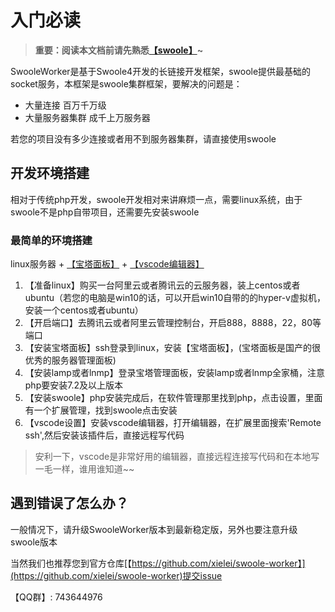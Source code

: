# 入门必读

> **重要：阅读本文档前请先熟悉[【swoole】](https://www.swoole.com/)~**

SwooleWorker是基于Swoole4开发的长链接开发框架，swoole提供最基础的socket服务，本框架是swoole集群框架，要解决的问题是：

* 大量连接 百万千万级
* 大量服务器集群 成千上万服务器

若您的项目没有多少连接或者用不到服务器集群，请直接使用swoole

## 开发环境搭建

相对于传统php开发，swoole开发相对来讲麻烦一点，需要linux系统，由于swoole不是php自带项目，还需要先安装swoole

### 最简单的环境搭建

linux服务器 + [【宝塔面板】](https://www.bt.cn/) + [【vscode编辑器】](https://code.visualstudio.com/)

1. 【准备linux】购买一台阿里云或者腾讯云的云服务器，装上centos或者ubuntu（若您的电脑是win10的话，可以开启win10自带的的hyper-v虚拟机，安装一个centos或者ubuntu）
2. 【开启端口】去腾讯云或者阿里云管理控制台，开启888，8888，22，80等端口
3. 【安装宝塔面板】ssh登录到linux，安装【宝塔面板】，(宝塔面板是国产的很优秀的服务器管理面板)
4. 【安装lamp或者lnmp】登录宝塔管理面板，安装lamp或者lnmp全家桶，注意php要安装7.2及以上版本
5. 【安装swoole】php安装完成后，在软件管理那里找到php，点击设置，里面有一个扩展管理，找到swoole点击安装
6. 【vscode设置】安装vscode编辑器，打开编辑器，在扩展里面搜索'Remote ssh',然后安装该插件后，直接远程写代码

> 安利一下，vscode是非常好用的编辑器，直接远程连接写代码和在本地写一毛一样，谁用谁知道~~

## 遇到错误了怎么办？

一般情况下，请升级SwooleWorker版本到最新稳定版，另外也要注意升级swoole版本

当然我们也推荐您到官方仓库[【https://github.com/xielei/swoole-worker】](https://github.com/xielei/swoole-worker)提交issue

【QQ群】: 743644976
